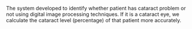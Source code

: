 The system developed to identify whether patient has cataract problem or not using digital image processing techniques. If it is a cataract eye, we calculate the cataract level (percentage) of that patient more accurately.

